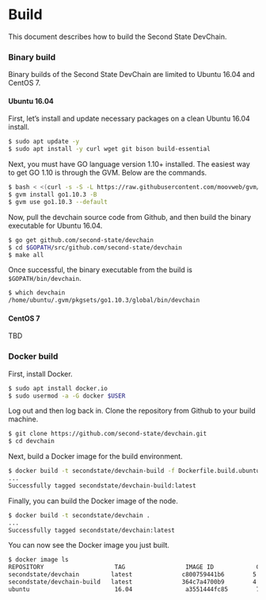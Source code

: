 # Build

This document describes how to build the Second State DevChain.

### Binary build

Binary builds of the Second State DevChain are limited to Ubuntu 16.04 and CentOS 7.

#### Ubuntu 16.04

First, let’s install and update necessary packages on a clean Ubuntu 16.04 install.

```bash
$ sudo apt update -y
$ sudo apt install -y curl wget git bison build-essential
```

Next, you must have GO language version 1.10+ installed. The easiest way to get GO 1.10 is through the GVM. Below are the commands.

```bash
$ bash < <(curl -s -S -L https://raw.githubusercontent.com/moovweb/gvm/master/binscripts/gvm-installer)
$ gvm install go1.10.3 -B
$ gvm use go1.10.3 --default
```

Now, pull the devchain source code from Github, and then build the binary executable for Ubuntu 16.04.

```bash
$ go get github.com/second-state/devchain
$ cd $GOPATH/src/github.com/second-state/devchain
$ make all
```

Once successful, the binary executable from the build is `$GOPATH/bin/devchain`.

```bash
$ which devchain
/home/ubuntu/.gvm/pkgsets/go1.10.3/global/bin/devchain
```

#### CentOS 7

TBD

### Docker build

First, install Docker.

```bash
$ sudo apt install docker.io
$ sudo usermod -a -G docker $USER
```

Log out and then log back in. Clone the repository from Github to your build machine.

```bash
$ git clone https://github.com/second-state/devchain.git
$ cd devchain
```

Next, build a Docker image for the build environment.

```bash
$ docker build -t secondstate/devchain-build -f Dockerfile.build.ubuntu .
...
Successfully tagged secondstate/devchain-build:latest
```

Finally, you can build the Docker image of the node.

```bash
$ docker build -t secondstate/devchain .
...
Successfully tagged secondstate/devchain:latest
```

You can now see the Docker image you just built.

```bash
$ docker image ls
REPOSITORY                    TAG                 IMAGE ID            CREATED             SIZE
secondstate/devchain         latest              c800759441b6        5 minutes ago       246MB
secondstate/devchain-build   latest              364c7a4700b9        4 hours ago         732MB
ubuntu                        16.04               a3551444fc85        7 days ago          119MB
```



